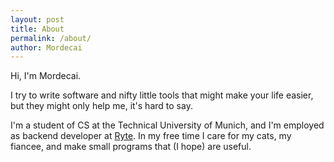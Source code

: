```yaml
---
layout: post
title: About
permalink: /about/
author: Mordecai
---
```


Hi, I'm Mordecai. 

I try to write software and nifty little tools that might make your life
easier, but they might only help me, it's hard to say. 

I'm a student of CS at the Technical University of Munich, and I'm employed as
backend developer at [Ryte](https://en.ryte.com). In my free time I care for my
cats, my fiancee, and make small programs that (I hope) are useful. 

